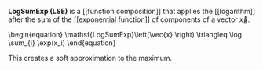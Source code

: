 **LogSumExp (LSE)** is a [[function composition]] that applies the [[logarithm]] after the sum of the [[exponential function]] of components of a vector $\vec{x}$.

\begin{equation}
\mathsf{LogSumExp}\left(\vec{x} \right) \triangleq \log \sum_{i} \exp(x_i)
\end{equation}

This creates a soft approximation to the maximum.